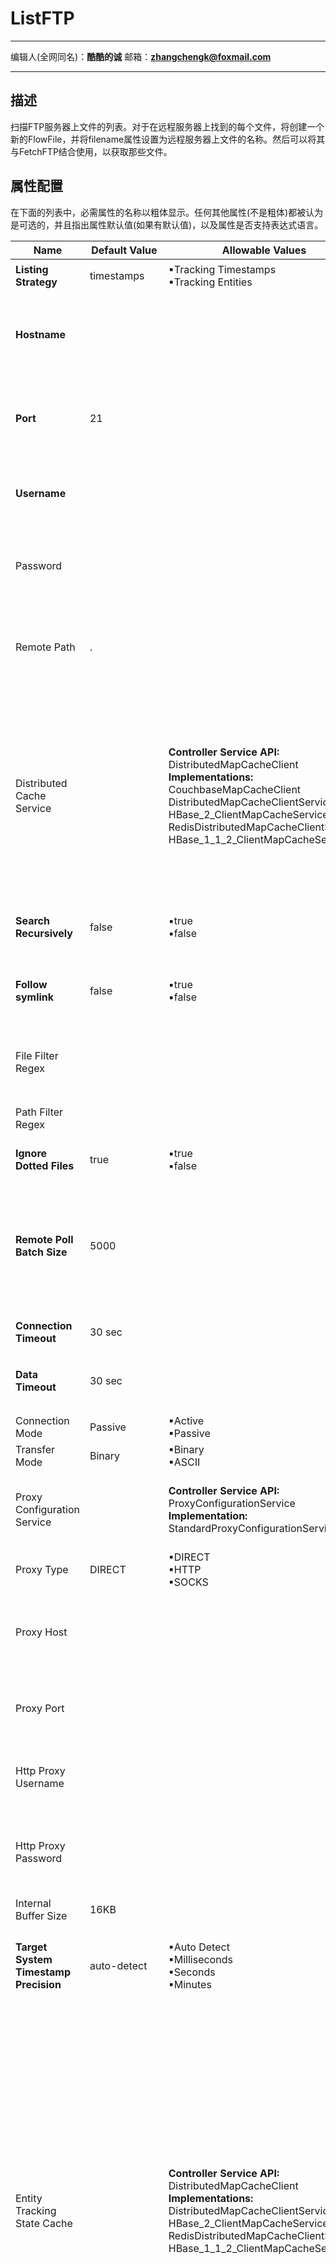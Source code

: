 # ListFTP

***
编辑人(全网同名)：__**酷酷的诚**__  邮箱：**zhangchengk@foxmail.com**
***

## 描述

扫描FTP服务器上文件的列表。对于在远程服务器上找到的每个文件，将创建一个新的FlowFile，并将filename属性设置为远程服务器上文件的名称。然后可以将其与FetchFTP结合使用，以获取那些文件。

## 属性配置

在下面的列表中，必需属性的名称以粗体显示。任何其他属性(不是粗体)都被认为是可选的，并且指出属性默认值(如果有默认值)，以及属性是否支持表达式语言。

| Name | Default Value | Allowable Values | Description |
|--|--|--|--|
| **Listing Strategy** | timestamps | ▪Tracking Timestamps<br/>▪Tracking Entities | 指定如何确定新的或者更新的实体。 |
| **Hostname** |  |  | 远程系统的完全限定主机名或IP地址<br/>**Supports Expression Language: true (will be evaluated using variable registry only)** |
| **Port** | 21 |  | 要连接到远程主机上的端口以从中获取数据<br/>**Supports Expression Language: true (will be evaluated using variable registry only)** |
| **Username** |  |  | Username<br/>**Supports Expression Language: true (will be evaluated using variable registry only)** |
| Password |  |  | Password<br/>**Sensitive Property: true** <br/>**Supports Expression Language: true (will be evaluated using variable registry only)** |
| Remote Path | . |  | 远程系统上从中提取或推送文件的路径<br/>**Supports Expression Language: true (will be evaluated using variable registry only)** |
| Distributed Cache Service |  | **Controller Service API:** <br/>DistributedMapCacheClient<br/>**Implementations:** <br/>CouchbaseMapCacheClient<br/>DistributedMapCacheClientService<br/>HBase_2_ClientMapCacheService<br/>RedisDistributedMapCacheClientService<br/>HBase_1_1_2_ClientMapCacheService<br/> | 注意：此属性仅用于在0.5.0版引入状态管理之前的旧NiFi版本。缓存服务中存储的值将迁移到第一次启动此处理器时的状态。指定的控制器服务用于维护有关从远程服务器提取的内容的状态，以便如果新节点开始提取数据，它不会复制已完成的所有工作。如果未指定，则信息不会在集群中共享。不需要为NiFi的独立实例设置此属性，但如果NiFi在集群中运行，则应该配置此属性。 |
| **Search Recursively** | false | ▪true<br/>▪false | 如果为true，将从任意嵌套的子目录中提取文件；否则，将不遍历子目录 |
| **Follow symlink** | false | ▪true<br/>▪false | 如果为true，则将拉取偶数个符号文件和嵌套的符号子目录；否则，将不读取符号文件，也不会遍历符号链接子目录 |
| File Filter Regex |  |  | 提供用于筛选文件名的Java正则表达式；如果提供了筛选器，则只获取名称与该正则表达式匹配的文件 |
| Path Filter Regex |  |  | 当递归搜索为true时，将只扫描其路径与给定正则表达式匹配的子目录 |
| **Ignore Dotted Files** | true | ▪true<br/>▪false | 如果为true，则将忽略名称以点（“.”）开头的文件 |
| **Remote Poll Batch Size** | 5000 |  | 该值指定在执行文件列表时要在远程系统上的给定目录中找到多少文件路径。通常不需要修改此值，但当针对具有大量文件的远程系统进行轮询时，此值可能非常重要。将此值设置得太高可能导致性能非常差，而将其设置得太低可能导致流速度比正常值慢。 |
| **Connection Timeout** | 30 sec |  | 创建连接时在超时之前等待的时间量 |
| **Data Timeout** | 30 sec |  | 在本地和远程系统之间传输文件时，此值指定在不在系统之间传输任何数据的情况下允许经过多长时间 |
| Connection Mode | Passive | ▪Active<br/>▪Passive | FTP连接方式 |
| Transfer Mode | Binary | ▪Binary<br/>▪ASCII | FTP传输模式 |
| Proxy Configuration Service |  | **Controller Service API:**<br/>ProxyConfigurationService <br/>**Implementation:**<br/>StandardProxyConfigurationService | 指定代理网络请求的代理配置控制器服务。如果已设置，它将取代为每个组件配置的代理设置。支持的代理：HTTP+AuthN、SOCKS |
| Proxy Type | DIRECT | ▪DIRECT<br/>▪HTTP<br/>▪SOCKS | 用于文件传输的代理类型 |
| Proxy Host |  |  | 代理服务器的完全限定主机名或IP地址 <br/>**Supports Expression Language: true (will be evaluated using variable registry only)** |
| Proxy Port |  |  | 代理服务器的端口 <br/>**Supports Expression Language: true (will be evaluated using variable registry only)** |
| Http Proxy Username |  |  | Http代理用户名 <br/>**Supports Expression Language: true (will be evaluated using variable registry only)** |
| Http Proxy Password |  |  | Http代理密码 <br/>**Sensitive Property: true** <br/>**Supports Expression Language: true (will be evaluated using variable registry only)** |
| Internal Buffer Size | 16KB |  | 设置缓冲数据流的内部缓冲区大小 |
| **Target System Timestamp Precision** | auto-detect | ▪Auto Detect<br/>▪Milliseconds<br/>▪Seconds<br/>▪Minutes | 在目标系统上指定时间戳精度。由于此处理器使用实体的时间戳来确定应列出的实体，因此使用正确的时间戳精度至关重要。 |
| Entity Tracking State Cache |  | **Controller Service API:** <br/>DistributedMapCacheClient <br/>**Implementations:** <br/>DistributedMapCacheClientService<br/>HBase_2_ClientMapCacheService<br/>RedisDistributedMapCacheClientService<br/>HBase_1_1_2_ClientMapCacheService | **由'Tracking Entities'策略使用**。列出的实体存储在指定的高速缓存存储器中，以便该处理器可以在NiFi重新启动时或在主节点发生更改的情况下恢复列出。 'Tracking Entities'策略要求在最后一个'Tracking Time Window'内跟踪所有列出的实体的信息。为了支持大量实体，该策略使用DistributedMapCache而不是state。缓存键格式为'ListedEntities::{processorId}(::{nodeId})'.。如果它跟踪每个节点列出的实体，则将添加可选的':: {nodeId}'部分以单独管理状态。例如。群集范围的缓存键='ListedEntities::8dda2321-0164-1000-50fa-3042fe7d6a7b'，每个节点缓存键='ListedEntities::8dda2321-0164-1000-50fa-3042fe7d6a7b::nifi-node3' 。存储的缓存内容是已压缩的JSON字符串。更改目标列表配置时，缓存键将被删除。 |
| Entity Tracking Time Window | 3 hours |  | **由'Tracking Entities'策略使用**。指定此处理器应跟踪已列出实体的时间。 'Tracking Entities'策略可以选择时间戳在指定时间范围内的任何实体。例如，如果设置为 '30 minutes'，则在此处理器运行时，最近30分钟内具有时间戳的任何实体都将成为列表目标。如果满足以下条件之一，则列出的实体被认为是新的或者更新的，并输出FlowFile：<br/>1.在已经列出的实体中不存在； <br/>2.时间戳比缓存的实体新； <br/>3.大小不同于缓存的实体。<br/>如果缓存的实体的时间戳早于指定的时间窗口，则该实体将从缓存的已列出实体中删除。<br/>**Supports Expression Language: true (will be evaluated using variable registry only)** |
| Entity Tracking Initial Listing Target | all | ▪Tracking Time Window<br/>▪All Available | 指定应如何处理初始列表。由'Tracking Entities'策略使用。 |
| Entity Tracking Node Identifier | ${hostname()} |  | 配置的值将附加到高速缓存键，以便当跟踪状态的范围为LOCAL时，可以按NiFi节点跟踪列表状态，而不是集群范围的状态。由'Tracking Entities'策略使用。 <br/>**Supports Expression Language: true (will be evaluated using variable registry only)** |

### Relationships: 

| Name | Description |
|--|--|
| success | 接收到的所有流文件都将路由到成功 |

## 读取属性

没有指定。

## 写属性

| Name | Description |
|--|--|
| ftp.remote.host | FTP服务器的主机名 |
| ftp.remote.port | 在FTP服务器上连接到的端口 |
| ftp.listing.user | 执行FTP列表的用户的用户名 |
| file.owner | 源文件的数字所有者id |
| file.group | 源文件的数字组id |
| file.permissions | 源文件的读/写/执行权限 |
| file.size | 源文件中的字节数 |
| file.lastModifiedTime | 上次文件系统中的文件修改的时间戳，格式为 'yyyy-MM-dd'T'HH:mm:ssZ' |
| filename | FTP服务器上的文件名 |
| path | 从中提取文件的FTP服务器上目录的完全限定名 |

## 状态管理

| Scope | Description |
|--|--|
| CLUSTER |在执行文件列表后，将存储最新文件的时间戳。这允许处理器在下次运行处理器时仅列出在此日期之后添加或修改的文件。状态存储在整个群集中，因此该处理器只能在主节点上运行，并且如果选择了新的主节点，则新节点将不会复制以前的主节点列出的数据。|

## 限制

此组件不受限制。

## 输入要求

此组件不允许传入关系。

## 系统资源方面的考虑

没有指定。

